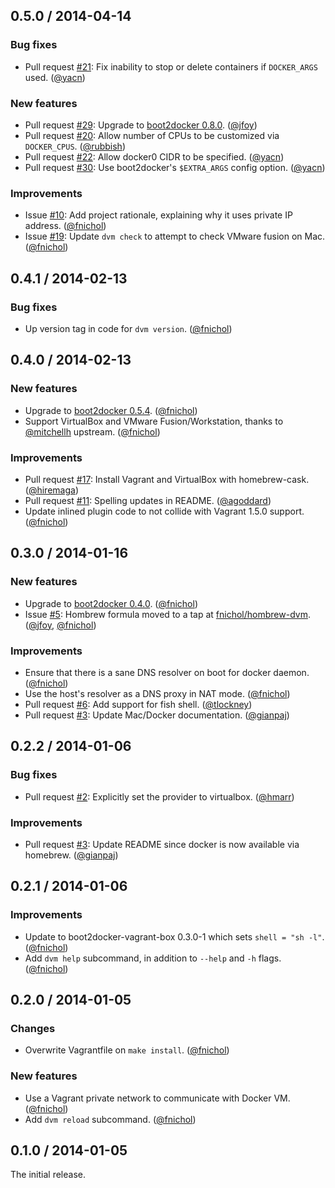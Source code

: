 ## 0.5.0 / 2014-04-14

### Bug fixes

* Pull request [#21][]: Fix inability to stop or delete containers if `DOCKER_ARGS` used. ([@yacn][])

### New features

* Pull request [#29][]: Upgrade to [boot2docker 0.8.0](https://github.com/boot2docker/boot2docker/releases/tag/v0.8.0). ([@jfoy][])
* Pull request [#20][]: Allow number of CPUs to be customized via `DOCKER_CPUS`. ([@rubbish][])
* Pull request [#22][]: Allow docker0 CIDR to be specified. ([@yacn][])
* Pull request [#30][]: Use boot2docker's `$EXTRA_ARGS` config option. ([@yacn][])

### Improvements

* Issue [#10][]: Add project rationale, explaining why it uses private IP address. ([@fnichol][])
* Issue [#19][]: Update `dvm check` to attempt to check VMware fusion on Mac. ([@fnichol][])


## 0.4.1 / 2014-02-13

### Bug fixes

* Up version tag in code for `dvm version`. ([@fnichol][])


## 0.4.0 / 2014-02-13

### New features

* Upgrade to [boot2docker 0.5.4](https://github.com/steeve/boot2docker/releases/tag/v0.5.4). ([@fnichol][])
* Support VirtualBox and VMware Fusion/Workstation, thanks to [@mitchellh][] upstream. ([@fnichol][])

### Improvements

* Pull request [#17][]: Install Vagrant and VirtualBox with homebrew-cask. ([@hiremaga][])
* Pull request [#11][]: Spelling updates in README. ([@agoddard][])
* Update inlined plugin code to not collide with Vagrant 1.5.0 support. ([@fnichol][])


## 0.3.0 / 2014-01-16

### New features

* Upgrade to [boot2docker 0.4.0](https://github.com/steeve/boot2docker/releases/tag/v0.4.0). ([@fnichol][])
* Issue [#5][]: Hombrew formula moved to a tap at [fnichol/hombrew-dvm](https://github.com/fnichol/homebrew-dvm). ([@jfoy][], [@fnichol][])

### Improvements

* Ensure that there is a sane DNS resolver on boot for docker daemon. ([@fnichol][])
* Use the host's resolver as a DNS proxy in NAT mode. ([@fnichol][])
* Pull request [#6][]: Add support for fish shell. ([@tlockney][])
* Pull request [#3][]: Update Mac/Docker documentation. ([@gianpaj][])


## 0.2.2 / 2014-01-06

### Bug fixes

* Pull request [#2][]: Explicitly set the provider to virtualbox. ([@hmarr][])

### Improvements

* Pull request [#3][]: Update README since docker is now available via homebrew. ([@gianpaj][])


## 0.2.1 / 2014-01-06

### Improvements

* Update to boot2docker-vagrant-box 0.3.0-1 which sets `shell = "sh -l"`. ([@fnichol][])
* Add `dvm help` subcommand, in addition to `--help` and `-h` flags. ([@fnichol][])


## 0.2.0 / 2014-01-05

### Changes

* Overwrite Vagrantfile on `make install`. ([@fnichol][])

### New features

* Use a Vagrant private network to communicate with Docker VM. ([@fnichol][])
* Add `dvm reload` subcommand. ([@fnichol][])


## 0.1.0 / 2014-01-05

The initial release.

<!--- The following link definition list is generated by PimpMyChangelog --->
[#2]: https://github.com/fnichol/dvm/issues/2
[#3]: https://github.com/fnichol/dvm/issues/3
[#5]: https://github.com/fnichol/dvm/issues/5
[#6]: https://github.com/fnichol/dvm/issues/6
[#10]: https://github.com/fnichol/dvm/issues/10
[#11]: https://github.com/fnichol/dvm/issues/11
[#17]: https://github.com/fnichol/dvm/issues/17
[#19]: https://github.com/fnichol/dvm/issues/19
[#20]: https://github.com/fnichol/dvm/issues/20
[#21]: https://github.com/fnichol/dvm/issues/21
[#22]: https://github.com/fnichol/dvm/issues/22
[#29]: https://github.com/fnichol/dvm/issues/29
[#30]: https://github.com/fnichol/dvm/issues/30
[@agoddard]: https://github.com/agoddard
[@fnichol]: https://github.com/fnichol
[@gianpaj]: https://github.com/gianpaj
[@hiremaga]: https://github.com/hiremaga
[@hmarr]: https://github.com/hmarr
[@jfoy]: https://github.com/jfoy
[@mitchellh]: https://github.com/mitchellh
[@rubbish]: https://github.com/rubbish
[@tlockney]: https://github.com/tlockney
[@yacn]: https://github.com/yacn